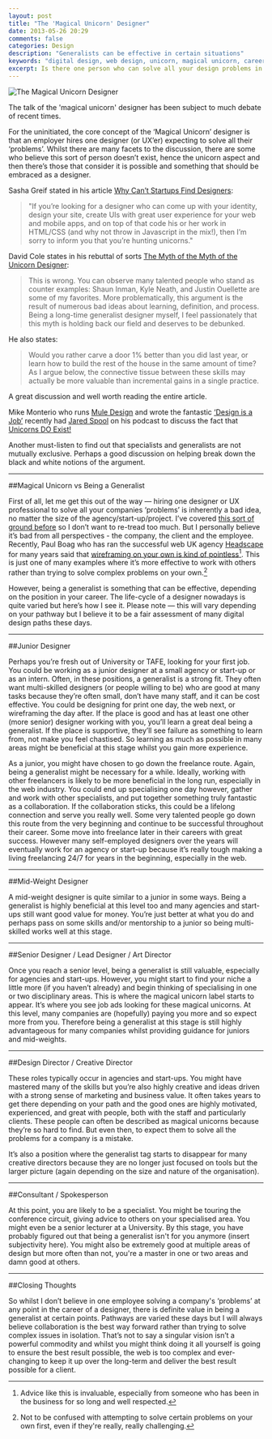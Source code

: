 ```yaml
---
layout: post
title: "The 'Magical Unicorn' Designer"
date: 2013-05-26 20:29
comments: false
categories: Design
description: "Generalists can be effective in certain situations"
keywords: "digital design, web design, unicorn, magical unicorn, career, pathways"
excerpt: Is there one person who can solve all your design problems in your organisation?
---
```

<p class="extra-large"><img class="cols-ten" src="{{ site.baseurl }}assets/img/journal/unicorn-clouds.png" alt="The Magical Unicorn Designer"></p>

The talk of the 'magical unicorn' designer has been subject to much debate of recent times. 

For the uninitiated, the core concept of the ‘Magical Unicorn’ designer is that an employer hires one designer (or UX’er) expecting to solve all their ‘problems’.  Whilst there are many facets to the discussion, there are some who believe this sort of person doesn’t exist, hence the unicorn aspect and then there’s those that consider it is possible and something that should be embraced as a designer.

<!-- more -->

Sasha Greif stated in his article [Why Can’t Startups Find Designers](http://thenextweb.com/dd/2012/03/31/why-cant-startups-find-designers/):

> "If you’re looking for a designer who can come up with your identity, design your site, create UIs with great user experience for your web and mobile apps, and on top of that code his or her work in HTML/CSS (and why not throw in Javascript in the mix!), then I’m sorry to inform you that you’re hunting unicorns."

David Cole states in his rebuttal of sorts 
[The Myth of the Myth of the Unicorn Designer](http://irondavy.quora.com/The-Myth-of-the-Myth-of-the-Unicorn-Designer):

> This is wrong. You can observe many talented people who stand as counter examples: Shaun Inman, Kyle Neath, and Justin Ouellette are some of my favorites. More problematically, this argument is the result of numerous bad ideas about learning, definition, and process. Being a long-time generalist designer myself, I feel passionately that this myth is holding back our field and deserves to be debunked.

He also states:

> Would you rather carve a door 1% better than you did last year, or learn how to build the rest of the house in the same amount of time? As I argue below, the connective tissue between these skills may actually be more valuable than incremental gains in a single practice.

A great discussion and well worth reading the entire article.

Mike Monterio who runs [Mule Design](http://www.muledesign.com) and wrote the fantastic [‘Design is a Job’](http://www.abookapart.com/products/design-is-a-job) recently had [Jared Spool](http://www.uie.com/about/consultants/) on his podcast to discuss the fact that [Unicorns DO Exist!](http://www.muleradio.net/mistakes/89/)

Another must-listen to find out that specialists and generalists are not mutually exclusive.  Perhaps a good discussion on helping break down the black and white notions of the argument.

<hr>

##Magical Unicorn vs Being a Generalist

First of all, let me get this out of the way — hiring one designer or UX professional to solve all your companies ‘problems’ is inherently a bad idea, no matter the size of the agency/start-up/project.  I’ve covered [this sort of ground before](http://jamessann.com/2013/04/14/the-time-to-adapt-is-now/)  so I don’t want to re-tread too much. But I personally believe it’s bad from all perspectives - the company, the client and the employee. Recently, Paul Boag who has ran the successful web UK agency [Headscape](http://www.headscape.co.uk/) for many years said that [wireframing on your own is kind of pointless](http://boagworld.com/design/wireframe/)[^1]. This is just one of many examples where it’s more effective to work with others rather than trying to solve complex problems on your own.[^2]

However, being a generalist is something that can be effective, depending on the position in your career.  The life-cycle of a designer nowadays is quite varied but here’s how I see it. Please note &mdash; this will vary depending on your pathway but I believe it to be a fair assessment of many digital design paths these days.

<hr>

##Junior Designer

Perhaps you’re fresh out of University or TAFE, looking for your first job. You could be working as a junior designer at a small agency or start-up or as an intern.  Often, in these positions, a generalist is a strong fit.  They often want multi-skilled designers (or people willing to be) who are good at many tasks because they’re often small, don’t have many staff, and it can be cost effective. You could be designing for print one day, the web next, or wireframing the day after.  If the place is good and has at least one other (more senior) designer working with you, you’ll learn a great deal being a generalist. If the place is supportive, they’ll see failure as something to learn from, not make you feel chastised. So learning as much as possible in many areas might be beneficial at this stage whilst you gain more experience.

As a junior, you might have chosen to go down the freelance route.  Again, being a generalist might be necessary for a while. Ideally, working with other freelancers is likely to be more beneficial in the long run, especially in the web industry. You could end up specialising one day however, gather and work with other specialists, and put together something truly fantastic as a collaboration.  If the collaboration sticks, this could be a lifelong connection and serve you really well.  Some very talented people go down this route from the very beginning and continue to be successful throughout their career. Some move into freelance later in their careers with great success. However many self-employed designers over the years will eventually work for an agency or start-up because it’s really tough making a living freelancing 24/7 for years in the beginning, especially in the web.

<hr>

##Mid-Weight Designer

A mid-weight designer is quite similar to a junior in some ways. Being a generalist is highly beneficial at this level too and many agencies and start-ups still want good value for money. You’re just better at what you do and perhaps pass on some skills and/or mentorship to a junior so being multi-skilled works well at this stage.

<hr>

##Senior Designer / Lead Designer / Art Director

Once you reach a senior level, being a generalist is still valuable, especially for agencies and start-ups. However, you might start to find your niche a little more (if you haven’t already) and begin thinking of specialising in one or two disciplinary areas. This is where the magical unicorn label starts to appear. It’s where you see job ads looking for these magical unicorns. At this level, many companies are (hopefully) paying you more and so expect more from you. Therefore being a generalist at this stage is still highly advantageous for many companies whilst providing guidance for juniors and mid-weights.

<hr>

##Design Director / Creative Director

These roles typically occur in agencies and start-ups.  You might have mastered many of the skills but you’re also highly creative and ideas driven with a strong sense of marketing and business value.  It often takes years to get there depending on your path and the good ones are highly motivated, experienced, and great with people, both with the staff and particularly clients.  These people can often be described as magical unicorns because they’re so hard to find.  But even then, to expect them to solve all the problems for a company is a mistake.

It’s also a position where the generalist tag starts to disappear for many creative directors because they are no longer just focused on tools but the larger picture (again depending on the size and nature of the organisation).

<hr>

##Consultant / Spokesperson

At this point, you are likely to be a specialist. You might be touring the conference circuit, giving advice to others on your specialised area.  You might even be a senior lecturer at a University. By this stage, you have probably figured out that being a generalist isn't for you anymore (insert subjectivity here). You might also be extremely good at multiple areas of design but more often than not, you're a master in one or two areas and damn good at others.

<hr>

##Closing Thoughts

So whilst I don’t believe in one employee solving a company's ‘problems’ at any point in the career of a designer, there is definite value in being a generalist at certain points. Pathways are varied these days but I will always believe collaboration is the best way forward rather than trying to solve complex issues in isolation. That’s not to say a singular vision isn’t a powerful commodity and whilst you might think doing it all yourself is going to ensure the best result possible, the web is too complex and ever-changing to keep it up over the long-term and deliver the best result possible for a client.

[^1]: Advice like this is invaluable, especially from someone who has been in the business for so long and well respected.

[^2]: Not to be confused with attempting to solve certain problems on your own first, even if they're really, really challenging.
